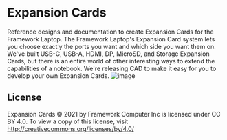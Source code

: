 # Expansion Cards
Reference designs and documentation to create Expansion Cards for the Framework Laptop.
The Framework Laptop's Expansion Card system lets you choose exactly the ports you want
and which side you want them on.  We've built USB-C, USB-A, HDMI, DP, MicroSD, and Storage
Expansion Cards, but there is an entire world of other interesting ways to extend the
capabilities of a notebook.  We're releasing CAD to make it easy for you to develop your
own Expansion Cards.
![image](https://user-images.githubusercontent.com/28994301/118569795-7e956d00-b72f-11eb-9aea-85127a15304a.png)

## License

Expansion Cards © 2021 by Framework Computer Inc is licensed under CC BY 4.0.
To view a copy of this license, visit http://creativecommons.org/licenses/by/4.0/
